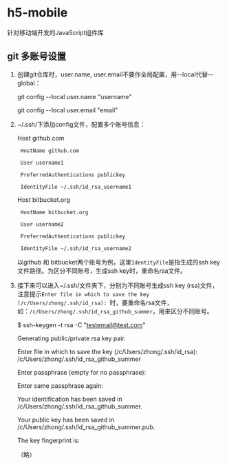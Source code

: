 # h5-mobile

针对移动端开发的JavaScript组件库


## git 多账号设置

1. 创建git仓库时，user.name, user.email不要作全局配置，用--local代替--global：

    git config --local user.name "username"

    git config --local user.email "email"


2. ~/.ssh/下添加config文件，配置多个账号信息：

    Host github.com

        HostName github.com

        User username1

        PreferredAuthentications publickey

        IdentityFile ~/.ssh/id_rsa_username1


    Host bitbucket.org

        HostName bitbucket.org

        User username2

        PreferredAuthentications publickey

        IdentityFile ~/.ssh/id_rsa_username2



    以github 和 bitbucket两个账号为例，这里`IdentityFile`是指生成的ssh key文件路径。为区分不同账号，生成ssh key时，重命名rsa文件。


3. 接下来可以进入~/.ssh/文件夹下，分别为不同账号生成ssh key (rsa)文件，注意提示`Enter file in which to save the key (/c/Users/zhong/.ssh/id_rsa): `时，要重命名rsa文件，如：`/c/Users/zhong/.ssh/id_rsa_github_summer`，用来区分不同账号。

    $ ssh-keygen -t rsa -C "testemail@test.com"

    Generating public/private rsa key pair.

    Enter file in which to save the key (/c/Users/zhong/.ssh/id_rsa): /c/Users/zhong/.ssh/id_rsa_github_summer

    Enter passphrase (empty for no passphrase):

    Enter same passphrase again:

    Your identification has been saved in /c/Users/zhong/.ssh/id_rsa_github_summer.

    Your public key has been saved in /c/Users/zhong/.ssh/id_rsa_github_summer.pub.

    The key fingerprint is:

    （略）